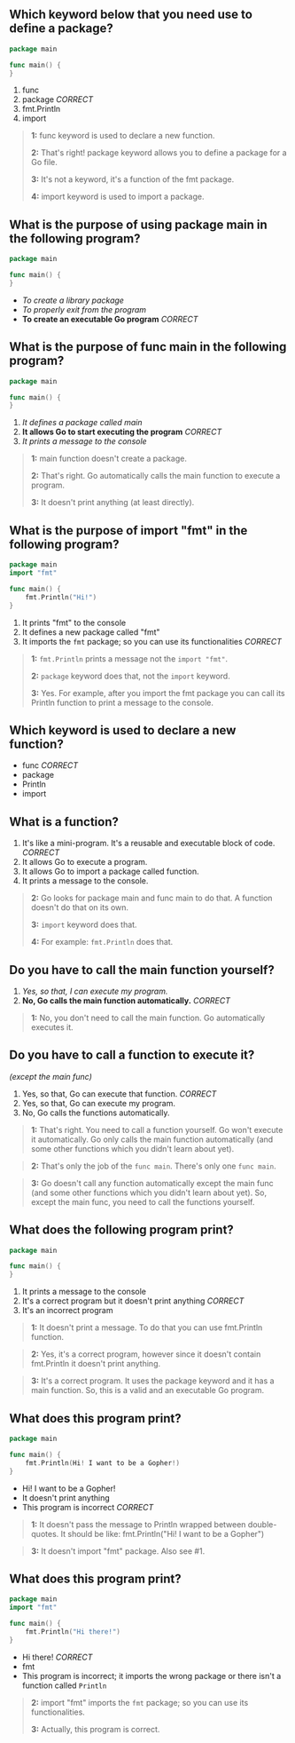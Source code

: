 ## Which keyword below that you need use to define a package?
```go
package main

func main() {
}
```
1. func
2. package *CORRECT*
3. fmt.Println
4. import

> **1:** func keyword is used to declare a new function.
>
>
> **2:** That's right! package keyword allows you to define a package for a Go file.
>
>
> **3:** It's not a keyword, it's a function of the fmt package.
>
>
> **4:** import keyword is used to import a package.
>
>


## What is the purpose of using package main in the following program?
```go
package main

func main() {
}
```
* *To create a library package*
* *To properly exit from the program*
* **To create an executable Go program** *CORRECT*


## What is the purpose of func main in the following program?
```go
package main

func main() {
}
```
1. *It defines a package called main*
2. **It allows Go to start executing the program** *CORRECT*
3. *It prints a message to the console*

> **1:** main function doesn't create a package.
>
>
> **2:** That's right. Go automatically calls the main function to execute a program.
>
>
> **3:** It doesn't print anything (at least directly).
>
>


## What is the purpose of import "fmt" in the following program?
```go
package main
import "fmt"

func main() {
    fmt.Println("Hi!")
}
```
1. It prints "fmt" to the console
2. It defines a new package called "fmt"
3. It imports the `fmt` package; so you can use its functionalities *CORRECT*

> **1:** `fmt.Println` prints a message not the `import "fmt"`.
>
>
> **2:** `package` keyword does that, not the `import` keyword.
>
>
> **3:** Yes. For example, after you import the fmt package you can call its Println function to print a message to the console.
>
>


## Which keyword is used to declare a new function?
* func *CORRECT*
* package
* Println
* import


## What is a function?
1. It's like a mini-program. It's a reusable and executable block of code. *CORRECT*
2. It allows Go to execute a program.
3. It allows Go to import a package called function.
4. It prints a message to the console.

> **2:** Go looks for package main and func main to do that. A function doesn't do that on its own.
>
>
> **3:** `import` keyword does that.
>
>
> **4:** For example: `fmt.Println` does that.
>
>


## Do you have to call the main function yourself?
1. *Yes, so that, I can execute my program.*
2. **No, Go calls the main function automatically.** *CORRECT*

> **1:** No, you don't need to call the main function. Go automatically executes it.
>
>


## Do you have to call a function to execute it?
_(except the main func)_
1. Yes, so that, Go can execute that function. *CORRECT*
2. Yes, so that, Go can execute my program.
3. No, Go calls the functions automatically.

> **1:** That's right. You need to call a function yourself. Go won't execute it automatically. Go only calls the main function automatically (and some other functions which you didn't learn about yet).
>
>

> **2:** That's only the job of the `func main`. There's only one `func main`.
>
>

> **3:** Go doesn't call any function automatically except the main func (and some other functions which you didn't learn about yet). So, except the main func, you need to call the functions yourself.
>


## What does the following program print?
```go
package main

func main() {
}
```
1. It prints a message to the console
2. It's a correct program but it doesn't print anything *CORRECT*
3. It's an incorrect program

> **1:** It doesn't print a message. To do that you can use fmt.Println function.
>
>

> **2:** Yes, it's a correct program, however since it doesn't contain fmt.Println it doesn't print anything.
>
>

> **3:** It's a correct program. It uses the package keyword and it has a main function. So, this is a valid and an executable Go program.
>
>


## What does this program print?
```go
package main

func main() {
    fmt.Println(Hi! I want to be a Gopher!)
}
```
* Hi! I want to be a Gopher!
* It doesn't print anything
* This program is incorrect *CORRECT*

> **1:** It doesn't pass the message to Println wrapped between double-quotes. It should be like: fmt.Println("Hi! I want to be a Gopher")
>
>

> **3:** It doesn't import "fmt" package. Also see #1.
>
>


## What does this program print?
```go
package main
import "fmt"

func main() {
    fmt.Println("Hi there!")
}
```
* Hi there! *CORRECT*
* fmt
* This program is incorrect; it imports the wrong package or there isn't a function called `Println`

> **2:** import "fmt" imports the `fmt` package; so you can use its functionalities.
>
>
> **3:** Actually, this program is correct.
>
>